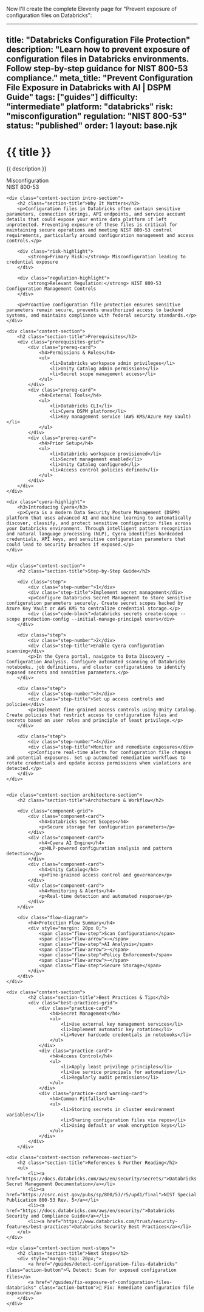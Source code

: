 Now I'll create the complete Eleventy page for "Prevent exposure of configuration files on Databricks":

---
title: "Databricks Configuration File Protection"
description: "Learn how to prevent exposure of configuration files in Databricks environments. Follow step-by-step guidance for NIST 800-53 compliance."
meta_title: "Prevent Configuration File Exposure in Databricks with AI | DSPM Guide"
tags: ["guides"]
difficulty: "intermediate"
platform: "databricks"
risk: "misconfiguration"
regulation: "NIST 800-53"
status: "published"
order: 1
layout: base.njk
---

<div class="container">
    <div class="header">
        <h1>{{ title }}</h1>
        <p>{{ description }}</p>
        <div class="badge">Misconfiguration</div>
        <div class="badge regulation">NIST 800-53</div>
    </div>

    <div class="content-section intro-section">
        <h2 class="section-title">Why It Matters</h2>
        <p>Configuration files in Databricks often contain sensitive parameters, connection strings, API endpoints, and service account details that could expose your entire data platform if left unprotected. Preventing exposure of these files is critical for maintaining secure operations and meeting NIST 800-53 control requirements, particularly around configuration management and access controls.</p>
        
        <div class="risk-highlight">
            <strong>Primary Risk:</strong> Misconfiguration leading to credential exposure
        </div>
        
        <div class="regulation-highlight">
            <strong>Relevant Regulation:</strong> NIST 800-53 Configuration Management Controls
        </div>
        
        <p>Proactive configuration file protection ensures sensitive parameters remain secure, prevents unauthorized access to backend systems, and maintains compliance with federal security standards.</p>
    </div>

    <div class="content-section">
        <h2 class="section-title">Prerequisites</h2>
        <div class="prerequisites-grid">
            <div class="prereq-card">
                <h4>Permissions & Roles</h4>
                <ul>
                    <li>Databricks workspace admin privileges</li>
                    <li>Unity Catalog admin permissions</li>
                    <li>Secret scope management access</li>
                </ul>
            </div>
            <div class="prereq-card">
                <h4>External Tools</h4>
                <ul>
                    <li>Databricks CLI</li>
                    <li>Cyera DSPM platform</li>
                    <li>Key management service (AWS KMS/Azure Key Vault)</li>
                </ul>
            </div>
            <div class="prereq-card">
                <h4>Prior Setup</h4>
                <ul>
                    <li>Databricks workspace provisioned</li>
                    <li>Secret management enabled</li>
                    <li>Unity Catalog configured</li>
                    <li>Access control policies defined</li>
                </ul>
            </div>
        </div>
    </div>
	
    <div class="cyera-highlight">
        <h3>Introducing Cyera</h3>
        <p>Cyera is a modern Data Security Posture Management (DSPM) platform that uses advanced AI and machine learning to automatically discover, classify, and protect sensitive configuration files across your Databricks environment. Through intelligent pattern recognition and natural language processing (NLP), Cyera identifies hardcoded credentials, API keys, and sensitive configuration parameters that could lead to security breaches if exposed.</p>
    </div>
	

    <div class="content-section">
        <h2 class="section-title">Step-by-Step Guide</h2>
        
        <div class="step">
            <div class="step-number">1</div>
            <div class="step-title">Implement secret management</div>
            <p>Configure Databricks Secret Management to store sensitive configuration parameters securely. Create secret scopes backed by Azure Key Vault or AWS KMS to centralize credential storage.</p>
            <div class="code-block">databricks secrets create-scope --scope production-config --initial-manage-principal users</div>
        </div>

        <div class="step">
            <div class="step-number">2</div>
            <div class="step-title">Enable Cyera configuration scanning</div>
            <p>In the Cyera portal, navigate to Data Discovery → Configuration Analysis. Configure automated scanning of Databricks notebooks, job definitions, and cluster configurations to identify exposed secrets and sensitive parameters.</p>
        </div>

        <div class="step">
            <div class="step-number">3</div>
            <div class="step-title">Set up access controls and policies</div>
            <p>Implement fine-grained access controls using Unity Catalog. Create policies that restrict access to configuration files and secrets based on user roles and principle of least privilege.</p>
        </div>

        <div class="step">
            <div class="step-number">4</div>
            <div class="step-title">Monitor and remediate exposures</div>
            <p>Configure real-time alerts for configuration file changes and potential exposures. Set up automated remediation workflows to rotate credentials and update access permissions when violations are detected.</p>
        </div>
    </div>


    <div class="content-section architecture-section">
        <h2 class="section-title">Architecture & Workflow</h2>
        
        <div class="component-grid">
            <div class="component-card">
                <h4>Databricks Secret Scopes</h4>
                <p>Secure storage for configuration parameters</p>
            </div>
            <div class="component-card">
                <h4>Cyera AI Engine</h4>
                <p>NLP-powered configuration analysis and pattern detection</p>
            </div>
            <div class="component-card">
                <h4>Unity Catalog</h4>
                <p>Fine-grained access control and governance</p>
            </div>
            <div class="component-card">
                <h4>Monitoring & Alerts</h4>
                <p>Real-time detection and automated response</p>
            </div>
        </div>

        <div class="flow-diagram">
            <h4>Protection Flow Summary</h4>
            <div style="margin: 20px 0;">
                <span class="flow-step">Scan Configurations</span>
                <span class="flow-arrow">→</span>
                <span class="flow-step">AI Analysis</span>
                <span class="flow-arrow">→</span>
                <span class="flow-step">Policy Enforcement</span>
                <span class="flow-arrow">→</span>
                <span class="flow-step">Secure Storage</span>
            </div>
        </div>
    </div>

	<div class="content-section">
	        <h2 class="section-title">Best Practices & Tips</h2>
	        <div class="best-practices-grid">
	            <div class="practice-card">
	                <h4>Secret Management</h4>
	                <ul>
	                    <li>Use external key management services</li>
	                    <li>Implement automatic key rotation</li>
	                    <li>Never hardcode credentials in notebooks</li>
	                </ul>
	            </div>
	            <div class="practice-card">
	                <h4>Access Control</h4>
	                <ul>
	                    <li>Apply least privilege principles</li>
	                    <li>Use service principals for automation</li>
	                    <li>Regularly audit permissions</li>
	                </ul>
	            </div>
	            <div class="practice-card warning-card">
	                <h4>Common Pitfalls</h4>
	                <ul>
	                    <li>Storing secrets in cluster environment variables</li>
	                    <li>Sharing configuration files via repos</li>
	                    <li>Using default or weak encryption keys</li>
	                </ul>
	            </div>
	        </div>
	    </div>

    <div class="content-section references-section">
        <h2 class="section-title">References & Further Reading</h2>
        <ul>
            <li><a href="https://docs.databricks.com/aws/en/security/secrets/">Databricks Secret Management Documentation</a></li>
            <li><a href="https://csrc.nist.gov/pubs/sp/800/53/r5/upd1/final">NIST Special Publication 800-53 Rev. 5</a></li>
            <li><a href="https://docs.databricks.com/aws/en/security/">Databricks Security and Compliance Guide</a></li>
            <li><a href="https://www.databricks.com/trust/security-features/best-practices">Databricks Security Best Practices</a></li>
        </ul>
    </div>

    <div class="content-section next-steps">
        <h2 class="section-title">Next Steps</h2>
        <div style="margin-top: 20px;">
            <a href="/guides/detect-configuration-files-databricks" class="action-button">🔍 Detect: Scan for exposed configuration files</a>
            <a href="/guides/fix-exposure-of-configuration-files-databricks" class="action-button">🔧 Fix: Remediate configuration file exposures</a>
        </div>
    </div>
</div>